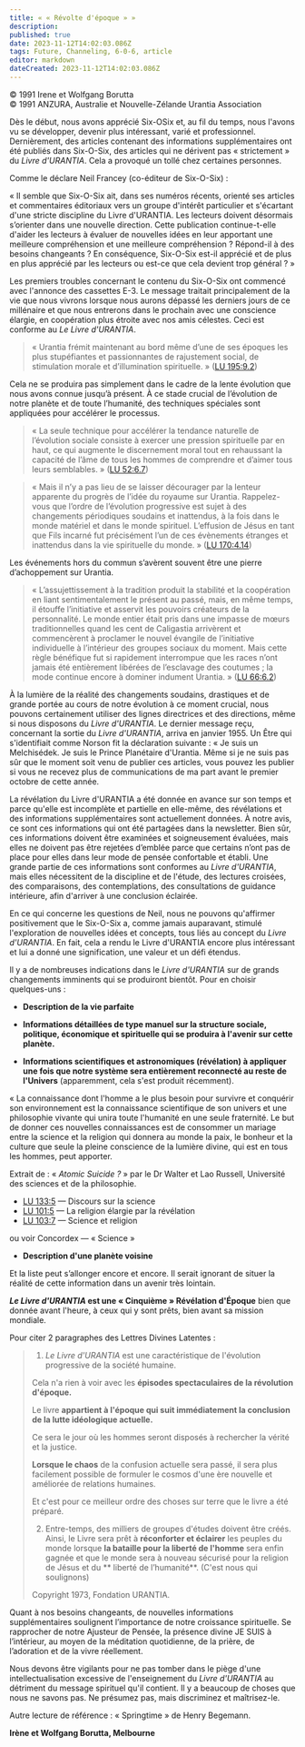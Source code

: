 ```yaml
---
title: « « Révolte d'époque » »
description: 
published: true
date: 2023-11-12T14:02:03.086Z
tags: Future, Channeling, 6-0-6, article
editor: markdown
dateCreated: 2023-11-12T14:02:03.086Z
---
```



<p class="v-card v-sheet theme--light grey lighten-3 px-2 py-1">© 1991 Irene et Wolfgang Borutta<br>© 1991 ANZURA, Australie et Nouvelle-Zélande Urantia Association</p>


Dès le début, nous avons apprécié Six-OSix et, au fil du temps, nous l'avons vu se développer, devenir plus intéressant, varié et professionnel. Dernièrement, des articles contenant des informations supplémentaires ont été publiés dans Six-O-Six, des articles qui ne dérivent pas « strictement » du _Livre d'URANTIA_. Cela a provoqué un tollé chez certaines personnes.

Comme le déclare Neil Francey (co-éditeur de Six-O-Six) :

« Il semble que Six-O-Six ait, dans ses numéros récents, orienté ses articles et commentaires éditoriaux vers un groupe d'intérêt particulier et s'écartant d'une stricte discipline du Livre d'URANTIA. Les lecteurs doivent désormais s’orienter dans une nouvelle direction. Cette publication continue-t-elle d'aider les lecteurs à évaluer de nouvelles idées en leur apportant une meilleure compréhension et une meilleure compréhension ? Répond-il à des besoins changeants ? En conséquence, Six-O-Six est-il apprécié et de plus en plus apprécié par les lecteurs ou est-ce que cela devient trop général ? »

Les premiers troubles concernant le contenu du Six-O-Six ont commencé avec l'annonce des cassettes E-3. Le message traitait principalement de la vie que nous vivrons lorsque nous aurons dépassé les derniers jours de ce millénaire et que nous entrerons dans le prochain avec une conscience élargie, en coopération plus étroite avec nos amis célestes. Ceci est conforme au _Le Livre d'URANTIA_.

> « Urantia frémit maintenant au bord même d’une de ses époques les plus stupéfiantes et passionnantes de rajustement social, de stimulation morale et d’illumination spirituelle. » (<a id="a22_182"></a>[LU 195:9.2](/fr/The_Urantia_Book/195#p9_2))

Cela ne se produira pas simplement dans le cadre de la lente évolution que nous avons connue jusqu’à présent. À ce stade crucial de l’évolution de notre planète et de toute l’humanité, des techniques spéciales sont appliquées pour accélérer le processus.

> « La seule technique pour accélérer la tendance naturelle de l’évolution sociale consiste à exercer une pression spirituelle par en haut, ce qui augmente le discernement moral tout en rehaussant la capacité de l’âme de tous les hommes de comprendre et d’aimer tous leurs semblables. » (<a id="a26_288"></a>[LU 52:6.7](/fr/The_Urantia_Book/52#p6_7))

> « Mais il n’y a pas lieu de se laisser décourager par la lenteur apparente du progrès de l’idée du royaume sur Urantia. Rappelez-vous que l’ordre de l’évolution progressive est sujet à des changements périodiques soudains et inattendus, à la fois dans le monde matériel et dans le monde spirituel. L’effusion de Jésus en tant que Fils incarné fut précisément l’un de ces évènements étranges et inattendus dans la vie spirituelle du monde. » (<a id="a28_444"></a>[LU 170:4.14](/fr/The_Urantia_Book/170#p4_14))

Les événements hors du commun s’avèrent souvent être une pierre d’achoppement sur Urantia.

> « L’assujettissement à la tradition produit la stabilité et la coopération en liant sentimentalement le présent au passé, mais, en même temps, il étouffe l’initiative et asservit les pouvoirs créateurs de la personnalité. Le monde entier était pris dans une impasse de mœurs traditionnelles quand les cent de Caligastia arrivèrent et commencèrent à proclamer le nouvel évangile de l’initiative individuelle à l’intérieur des groupes sociaux du moment. Mais cette règle bénéfique fut si rapidement interrompue que les races n’ont jamais été entièrement libérées de l’esclavage des coutumes ; la mode continue encore à dominer indument Urantia. » (<a id="a32_648"></a>[LU 66:6.2](/fr/The_Urantia_Book/66#p6_2))

À la lumière de la réalité des changements soudains, drastiques et de grande portée au cours de notre évolution à ce moment crucial, nous pouvons certainement utiliser des lignes directrices et des directions, même si nous disposons du _Livre d'URANTIA_. Le dernier message reçu, concernant la sortie du _Livre d'URANTIA_, arriva en janvier 1955. Un Être qui s'identifiait comme Norson fit la déclaration suivante : « Je suis un Melchisédek. Je suis le Prince Planétaire d'Urantia. Même si je ne suis pas sûr que le moment soit venu de publier ces articles, vous pouvez les publier si vous ne recevez plus de communications de ma part avant le premier octobre de cette année.

La révélation du Livre d'URANTIA a été donnée en avance sur son temps et parce qu'elle est incomplète et partielle en elle-même, des révélations et des informations supplémentaires sont actuellement données. À notre avis, ce sont ces informations qui ont été partagées dans la newsletter. Bien sûr, ces informations doivent être examinées et soigneusement évaluées, mais elles ne doivent pas être rejetées d’emblée parce que certains n’ont pas de place pour elles dans leur mode de pensée confortable et établi. Une grande partie de ces informations sont conformes au _Livre d'URANTIA_, mais elles nécessitent de la discipline et de l'étude, des lectures croisées, des comparaisons, des contemplations, des consultations de guidance intérieure, afin d'arriver à une conclusion éclairée.

En ce qui concerne les questions de Neil, nous ne pouvons qu'affirmer positivement que le Six-O-Six a, comme jamais auparavant, stimulé l'exploration de nouvelles idées et concepts, tous liés au concept du _Livre d'URANTIA_. En fait, cela a rendu le Livre d'URANTIA encore plus intéressant et lui a donné une signification, une valeur et un défi étendus.

Il y a de nombreuses indications dans le _Livre d'URANTIA_ sur de grands changements imminents qui se produiront bientôt. Pour en choisir quelques-uns :

* **Description de la vie parfaite**

* **Informations détaillées de type manuel sur la structure sociale, politique, économique et spirituelle qui se produira à l'avenir sur cette planète.**

* **Informations scientifiques et astronomiques (révélation) à appliquer une fois que notre système sera entièrement reconnecté au reste de l'Univers** (apparemment, cela s'est produit récemment).

« La connaissance dont l'homme a le plus besoin pour survivre et conquérir son environnement est la connaissance scientifique de son univers et une philosophie vivante qui unira toute l'humanité en une seule fraternité. Le but de donner ces nouvelles connaissances est de consommer un mariage entre la science et la religion qui donnera au monde la paix, le bonheur et la culture que seule la pleine conscience de la lumière divine, qui est en tous les hommes, peut apporter.

Extrait de : « _Atomic Suicide ?_ » par le Dr Walter et Lao Russell, Université des sciences et de la philosophie.

- <a id="a52_2"></a>[LU 133:5](/fr/The_Urantia_Book/133#p5) — Discours sur la science
- <a id="a53_2"></a>[LU 101:5](/fr/The_Urantia_Book/101#p5) — La religion élargie par la révélation
- <a id="a54_2"></a>[LU 103:7](/fr/The_Urantia_Book/103#p7) — Science et religion

ou voir Concordex — « Science »

* **Description d'une planète voisine**

Et la liste peut s’allonger encore et encore. Il serait ignorant de situer la réalité de cette information dans un avenir très lointain.

**_Le Livre d'URANTIA_ est une « Cinquième » Révélation d'Époque** bien que donnée avant l'heure, à ceux qui y sont prêts, bien avant sa mission mondiale.

Pour citer 2 paragraphes des Lettres Divines Latentes :

> 1. _Le Livre d'URANTIA_ est une caractéristique de l'évolution progressive de la société humaine.
> 
> Cela n'a rien à voir avec les **épisodes spectaculaires de la révolution d'époque.**
> 
> Le livre **appartient à l'époque qui suit immédiatement la conclusion de la lutte idéologique actuelle.**
> 
> Ce sera le jour où les hommes seront disposés à rechercher la vérité et la justice.
> 
> **Lorsque le chaos** de la confusion actuelle sera passé, il sera plus facilement possible de formuler le cosmos d'une ère nouvelle et améliorée de relations humaines.
> 
> Et c'est pour ce meilleur ordre des choses sur terre que le livre a été préparé.
> 
> 2. Entre-temps, des milliers de groupes d'études doivent être créés. Ainsi, le Livre sera prêt à **réconforter et éclairer** les peuples du monde lorsque **la bataille pour la liberté de l'homme** sera enfin gagnée et que le monde sera à nouveau sécurisé pour la religion de Jésus et du ** liberté de l’humanité**. (C'est nous qui soulignons)
> 
> Copyright 1973, Fondation URANTIA.

Quant à nos besoins changeants, de nouvelles informations supplémentaires soulignent l’importance de notre croissance spirituelle. Se rapprocher de notre Ajusteur de Pensée, la présence divine JE SUIS à l’intérieur, au moyen de la méditation quotidienne, de la prière, de l’adoration et de la vivre réellement.

Nous devons être vigilants pour ne pas tomber dans le piège d'une intellectualisation excessive de l'enseignement du _Livre d'URANTIA_ au détriment du message spirituel qu'il contient. Il y a beaucoup de choses que nous ne savons pas. Ne présumez pas, mais discriminez et maîtrisez-le.

Autre lecture de référence : « Springtime » de Henry Begemann.

**Irène et Wolfgang Borutta, Melbourne**

